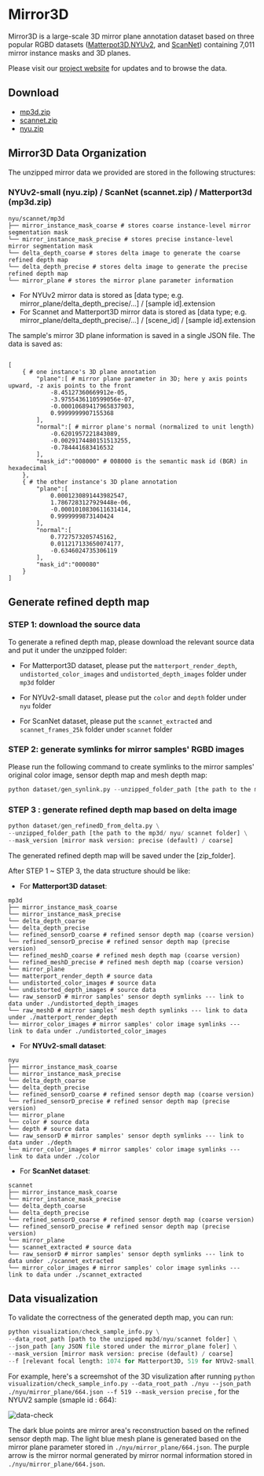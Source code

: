 # Mirror3D 

Mirror3D is a large-scale 3D mirror plane annotation dataset based on three popular RGBD datasets ([Matterpot3D](https://niessner.github.io/Matterport/),[NYUv2](https://cs.nyu.edu/~silberman/datasets/nyu_depth_v2.html), and [ScanNet](http://www.scan-net.org/)) containing 7,011 mirror instance masks and 3D planes.

Please visit our [project website]() for updates and to browse the data.

## Download

- [mp3d.zip](http://aspis.cmpt.sfu.ca/projects/mirrors/mirror3d_zip_release/mp3d.zip)
- [scannet.zip](http://aspis.cmpt.sfu.ca/projects/mirrors/mirror3d_zip_release/scannet.zip)
- [nyu.zip](http://aspis.cmpt.sfu.ca/projects/mirrors/mirror3d_zip_release/nyu.zip)

## Mirror3D Data Organization

The unzipped mirror data we provided are stored in the following structures:


### NYUv2-small (nyu.zip) / ScanNet (scannet.zip) / Matterport3d (mp3d.zip)


```shell
nyu/scannet/mp3d
├── mirror_instance_mask_coarse # stores coarse instance-level mirror segmentation mask
└── mirror_instance_mask_precise # stores precise instance-level mirror segmentation mask
└── delta_depth_coarse # stores delta image to generate the coarse refined depth map
└── delta_depth_precise # stores delta image to generate the precise refined depth map
└── mirror_plane # stores the mirror plane parameter information 
```

- For NYUv2 mirror data is stored as [data type; e.g. mirror_plane/delta_depth_precise/...] / [sample id].extension
- For Scannet and Matterport3D mirror data is stored as [data type; e.g. mirror_plane/delta_depth_precise/...] / [scene_id] / [sample id].extension

The sample's mirror 3D plane information is saved in a single JSON file. The data is saved as:

```shell

[
    { # one instance's 3D plane annotation
        "plane":[ # mirror plane parameter in 3D; here y axis points upward, -z axis points to the front
            -8.45127360669912e-05,
            -3.9755436110599056e-07,
            -0.00010689417965837903,
            0.9999999907155368
        ],
        "normal":[ # mirror plane's normal (normalized to unit length)
            -0.6201957221843089,
            -0.0029174480151513255,
            -0.784441683416532
        ],
        "mask_id":"008000" # 008000 is the semantic mask id (BGR) in hexadecimal
    },
    { # the other instance's 3D plane annotation
        "plane":[
            0.0001230891443982547,
            1.7867283127929448e-06,
            -0.0001010830611631414,
            0.9999999873140424
        ],
        "normal":[
            0.7727573205745162,
            0.011217133650074177,
            -0.6346024735306119
        ],
        "mask_id":"000080"
    }
]

```


## Generate refined depth map

### STEP 1: download the source data 

To generate a refined depth map, please download the relevant source data and put it under the unzipped folder:

- For Matterport3D dataset, please put the `matterport_render_depth`, `undistorted_color_images` and `undistorted_depth_images` folder under `mp3d` folder

- For NYUv2-small dataset, please put the `color` and `depth` folder under `nyu` folder
  
- For ScanNet dataset, please put the `scannet_extracted` and `scannet_frames_25k` folder under `scannet` folder

### STEP 2: generate symlinks for mirror samples' RGBD images

Please run the following command to create symlinks to the mirror samples' original color image, sensor depth map and mesh depth map:

```python
python dataset/gen_synlink.py --unzipped_folder_path [the path to the mp3d/ nyu/ scannet folder] 
```

### STEP 3 : generate refined depth map based on delta image

```python
python dataset/gen_refinedD_from_delta.py \
--unzipped_folder_path [the path to the mp3d/ nyu/ scannet folder] \
--mask_version [mirror mask version: precise (default) / coarse]
```

The generated refined depth map will be saved under the [zip_folder]. 



After STEP 1 ~ STEP 3, the data structure should be like:

- For **Matterport3D dataset**:

```shell
mp3d
├── mirror_instance_mask_coarse
└── mirror_instance_mask_precise
└── delta_depth_coarse
└── delta_depth_precise
└── refined_sensorD_coarse # refined sensor depth map (coarse version)
└── refined_sensorD_precise # refined sensor depth map (precise version)
└── refined_meshD_coarse # refined mesh depth map (coarse version)
└── refined_meshD_precise # refined mesh depth map (coarse version)
└── mirror_plane
└── matterport_render_depth # source data
└── undistorted_color_images # source data
└── undistorted_depth_images # source data
└── raw_sensorD # mirror samples' sensor depth symlinks --- link to data under ./undistorted_depth_images
└── raw_meshD # mirror samples' mesh depth symlinks --- link to data under ./matterport_render_depth
└── mirror_color_images # mirror samples' color image symlinks --- link to data under ./undistorted_color_images

```


- For **NYUv2-small dataset**:

```shell
nyu
├── mirror_instance_mask_coarse
└── mirror_instance_mask_precise
└── delta_depth_coarse
└── delta_depth_precise
└── refined_sensorD_coarse # refined sensor depth map (coarse version)
└── refined_sensorD_precise # refined sensor depth map (precise version)
└── mirror_plane
└── color # source data
└── depth # source data
└── raw_sensorD # mirror samples' sensor depth symlinks --- link to data under ./depth
└── mirror_color_images # mirror samples' color image symlinks --- link to data under ./color

```

- For **ScanNet dataset**:

```shell
scannet
├── mirror_instance_mask_coarse
└── mirror_instance_mask_precise
└── delta_depth_coarse
└── delta_depth_precise
└── refined_sensorD_coarse # refined sensor depth map (coarse version)
└── refined_sensorD_precise # refined sensor depth map (precise version)
└── mirror_plane
└── scannet_extracted # source data
└── raw_sensorD # mirror samples' sensor depth symlinks --- link to data under ./scannet_extracted
└── mirror_color_images # mirror samples' color image symlinks --- link to data under ./scannet_extracted
```

## Data visualization
To validate the correctness of the generated depth map, you can run:

```python
python visualization/check_sample_info.py \
--data_root_path [path to the unzipped mp3d/nyu/scannet folder] \
--json_path [any JSON file stored under the mirror_plane foler] \
--mask_version [mirror mask version: precise (default) / coarse]
--f [relevant focal length: 1074 for Matterport3D, 519 for NYUv2-small, 574 for ScanNet]

```

For example, here's a screemshot of the 3D visulization after running `python visualization/check_sample_info.py --data_root_path ./nyu --json_path ./nyu/mirror_plane/664.json --f 519 --mask_version precise` , for the NYUV2 sample (smaple id : 664):

![data-check](figure/check-demo.png)

The dark blue points are mirror area's reconstruction based on the refined sensor depth map. The light blue mesh plane is generated based on the mirror plane parameter stored in `./nyu/mirror_plane/664.json`. The purple arrow is the mirror normal generated by mirror normal information stored in `./nyu/mirror_plane/664.json`.
